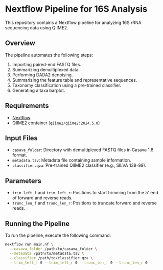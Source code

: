 # Nextflow Pipeline for 16S Analysis

This repository contains a Nextflow pipeline for analyzing 16S rRNA sequencing data using QIIME2.

## Overview
The pipeline automates the following steps:
1. Importing paired-end FASTQ files.
2. Summarizing demultiplexed data.
3. Performing DADA2 denoising.
4. Summarizing the feature table and representative sequences.
5. Taxonomy classification using a pre-trained classifier.
6. Generating a taxa barplot.

## Requirements
- [Nextflow](https://www.nextflow.io/)
- QIIME2 container (`qiime2/qiime2:2024.5.0`)

## Input Files
- `casava_folder`: Directory with demultiplexed FASTQ files in Casava 1.8 format.
- `metadata.tsv`: Metadata file containing sample information.
- `classifier.qza`: Pre-trained QIIME2 classifier (e.g., SILVA 138-99).

## Parameters
- `trim_left_f` and `trim_left_r`: Positions to start trimming from the 5' end of forward and reverse reads.
- `trunc_len_f` and `trunc_len_r`: Positions to truncate forward and reverse reads.

## Running the Pipeline
To run the pipeline, execute the following command:

```bash
nextflow run main.nf \
  --casava_folder /path/to/casava_folder \
  --metadata /path/to/metadata.tsv \
  --classifier /path/to/classifier.qza \
  --trim_left_f 0 --trim_left_r 0 --trunc_len_f 0 --trunc_len_r 0
